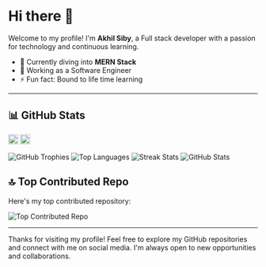 # Hi there 👋

Welcome to my profile! I'm **Akhil Siby**, a Full stack developer with a passion for technology and continuous learning. 

- 🌱 Currently diving into **MERN Stack**
- 🔭 Working as a Software Engineer
- ⚡ Fun fact: Bound to life time learning

---

## 📊 GitHub Stats

<img src="https://img.shields.io/github/followers/akhilSiby?style=social" height="20em" alt="GitHub Followers" />
<img src="https://visitcount.itsvg.in/api?id=akhilSiby&icon=0" height="20em" alt="GitHub Profile View" />

<span>![GitHub Trophies](https://github-profile-trophy.vercel.app/?username=akhilSiby&theme=onedark&column=10&no-frame=true)</span>
<span>![Top Languages](https://github-readme-stats.vercel.app/api/top-langs/?username=akhilSiby&theme=dark&hide_border=true&include_all_commits=true&count_private=true&layout=compact)</span>
<span>![Streak Stats](https://github-readme-streak-stats.herokuapp.com/?user=akhilSiby&theme=dark&hide_border=true)</span>
<span>![GitHub Stats](https://github-readme-stats.vercel.app/api?username=akhilSiby&theme=dark&hide_border=true&include_all_commits=true&count_private=true)</span>


## 🔝 Top Contributed Repo
Here's my top contributed repository:

![Top Contributed Repo](https://github-contributor-stats.vercel.app/api?username=akhilSiby&limit=5&theme=dark&combine_all_yearly_contributions=true)

---

Thanks for visiting my profile! Feel free to explore my GitHub repositories and connect with me on social media. I'm always open to new opportunities and collaborations.
